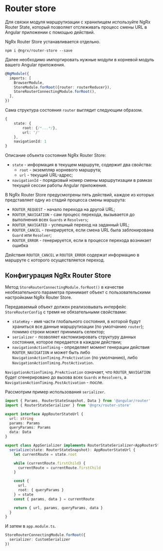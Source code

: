# Router store

Для связки модуля маршрутизации с хранилищем используйте NgRx Router State, который позволяет отслеживать процесс смены URL в Angular приложении с помощью действий.

NgRx Router Store устанавливается отдельно.

```
npm i @ngrx/router-store --save
```

Далее необходимо импортировать нужные модули в корневой модуль вашего Angular приложения.

```ts
@NgModule({
  imports: [
	BrowserModule,
	StoreModule.forRoot({router: routerReducer}),
	StoreRouterConnectingModule.forRoot(),
  ],
})
```

Сама структура состояния `router` выглядит следующим образом.

```ts
{
    state: {
        root: {/*...*/},
        url: '/'
    },
    navigationId: 1
}
```

Описание объекта состояния NgRx Router Store:

- `state` - информация в текущем маршруте, содержит два свойства:
  - `root` - экземпляр корневого маршрута;
  - `url` - текущий URL-адрес;
- `navigationId` - порядковый номер смены маршрутизации в рамках текущей сессии работы Angular приложения.

В NgRx Router Store предусмотрены пять действий, каждое из которых представляет одну из стадий процесса смены маршрута:

- `ROUTER_REQUEST` - начало перехода на другой URL;
- `ROUTER_NAVIGATION` - сам процесс перехода, вызывается до выполнения всех `Guards` и `Resolvers`;
- `ROUTER_NAVIGATED` - успешный переход на заданный URL;
- `ROUTER_CANCEL` - генерируется, если смена URL была заблокирована `Guard` или `Resolver`;
- `ROUTER_ERROR` - генерируется, если в процессе перехода возникает ошибка

Действия `ROUTER_CANCEL` и `ROUTER_ERROR` содержат информацию в маршруте с которого осуществляется переход.

## Конфигурация NgRx Router Store

Метод `StoreRouterConnectingModule.forRoot()` в качестве необязательного параметра принимает объект с пользовательскими настройками NgRx Router Store.

Передаваемый объект должен реализовывать интерфейс `StoreRouterConfig` с тремя не обязательными свойствами:

- `stateKey` - имя части глобального состояния, в которой будут храниться все данные маршрутизации (по умолчанию `router`); помимо строки может принимать селектор;
- `serializer` - позволяет кастомизировать структуру данных состояния, которое передается в каждом действии;
- `navigationActionTiming` - определяет момент генерации действия `ROUTER_NAVIGATION` и может быть либо `NavigationActionTiming.PreActivation` (по умолчанию), либо `NavigationActionTiming.PostActivation`.

`NavigationActionTiming.PreActivation` означает, что `ROUTER_NAVIGATION` будет сгенерировано до вызова всех `Guards` и `Resolvers`, а `NavigationActionTiming.PostActivation` - после.

Рассмотрим пример использования `serializer`.

```ts
import { Params, RouterStateSnapshot, Data } from '@angular/router'
import { RouterStateSerializer } from '@ngrx/router-store'

export interface AppRouterStateUrl {
  url: string
  params: Params
  queryParams: Params
  data: Data
}

export class AppSerializer implements RouterStateSerializer<AppRouterStateUrl> {
  serialize(state: RouterStateSnapshot): AppRouterStateUrl {
    let currentRoute = state.root

    while (currentRoute.firstChild) {
      currentRoute = currentRoute.firstChild
    }

    const {
      url,
      root: { queryParams }
    } = state
    const { params, data } = currentRoute

    return { url, params, queryParams, data }
  }
}
```

И затем в `app.module.ts`.

```ts
StoreRouterConnectingModule.forRoot({
  serializer: CustomSerializer
})
```
